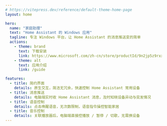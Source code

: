 ```yaml
---
# https://vitepress.dev/reference/default-theme-home-page
layout: home

hero:
  name: "家庭助理"
  text: "Home Assistant 的 Windows 应用"
  tagline: 专注 Windows 平台，让 Home Assistant 的消息推送变的简单
  actions:
    - theme: brand
      text: 下载安装
      link: https://www.microsoft.com/zh-cn/store/productId/9n2jp5z9rxx2
    - theme: alt
      text: 应用介绍
      link: /guide

features:
  - title: 简约界面
    details: 原生交互，简洁无冗余，快速控制 Home Assistant 常用设备​
  - title: 消息推送​
    details: 电脑端实时收 Home Assistant 消息，及时知晓设备异动与突发情况​
  - title: 语音控制​
    details: 点击唤醒语音，无次数限制，语音指令操控智能家居​
  - title: 音乐控制​
    details: 关联播放器后，电脑端直接控播放 / 暂停 / 切歌，无需换设备
---
```


